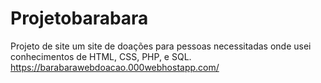 # Projetobarabara
Projeto de site um site de doações para pessoas necessitadas onde usei conhecimentos de HTML, CSS, PHP, e SQL.
https://barabarawebdoacao.000webhostapp.com/
